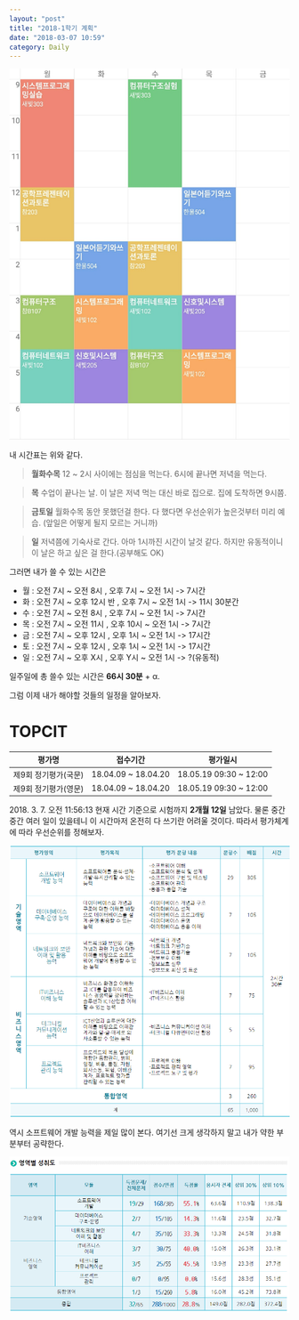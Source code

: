 ```yaml
---
layout: "post"
title: "2018-1학기 계획"
date: "2018-03-07 10:59"
category: Daily
---
```


![1학기 시간표](images/2018/03/2018-1-timetable.jpg)

내 시간표는 위와 같다. 
> **월화수목**
12 ~ 2시 사이에는 점심을 먹는다.
6시에 끝나면 저녁을 먹는다. 

> **목**
수업이 끝나는 날.
이 날은 저녁 먹는 대신 바로 집으로.
집에 도착하면 9시쯤.

> **금토일**
월화수목 동안 못했던걸 한다.
다 했다면 우선순위가 높은것부터 미리 예습.
(앞일은 어떻게 될지 모르는 거니까)

> **일**
저녁쯤에 기숙사로 간다.
아마 1시까진 시간이 날것 같다.
하지만 유동적이니 이 날은 하고 싶은 걸 한다.(공부해도 OK)

그러면 내가 쓸 수 있는 시간은

  - 월 : 오전 7시 ~ 오전 8시     , 오후 7시 ~ 오전 1시   -> 7시간
  - 화 : 오전 7시 ~ 오후 12시 반 , 오후 7시 ~ 오전 1시   -> 11시 30분간
  - 수 : 오전 7시 ~ 오전 8시     , 오후 7시 ~ 오전 1시   -> 7시간
  - 목 : 오전 7시 ~ 오전 11시    , 오후 10시 ~ 오전 1시  -> 7시간
  - 금 : 오전 7시 ~ 오후 12시    , 오후 1시 ~ 오전 1시   -> 17시간
  - 토 : 오전 7시 ~ 오후 12시    , 오후 1시 ~ 오전 1시   -> 17시간
  - 일 : 오전 7시 ~ 오후 X시     , 오후 Y시 ~ 오전 1시   -> ?(유동적)

일주일에 총 쓸수 있는 시간은 **66시 30분** + α. 

그럼 이제 내가 해야할 것들의 일정을 알아보자.

# TOPCIT
|        평가명        |       접수기간      |         평가일시        |
|:--------------------:|:-------------------:|:-----------------------:|
| 제9회 정기평가(국문) | 18.04.09 ~ 18.04.20 | 18.05.19  09:30 ~ 12:00 |
| 제9회 정기평가(영문) | 18.04.09 ~ 18.04.20 | 18.05.19  09:30 ~ 12:00 |


2018\. 3. 7. 오전 11:56:13 현재 시간 기준으로 시험까지 **2개월 12일** 남았다. 물론 중간중간 여러 일이 있을테니 이 시간마저 온전히 다 쓰기란 어려울 것이다. 따라서 평가체계에 따라 우선순위를 정해보자.

![topcit_evaluation_criteria](images/2018/03/topcit_evaluation_criteria.PNG)

역시 소프트웨어 개발 능력을 제일 많이 본다. 여기선 크게 생각하지 말고 내가 약한 부분부터 공략한다.

![topcit_last_score](images/2018/03/topcit-last-score.png)

